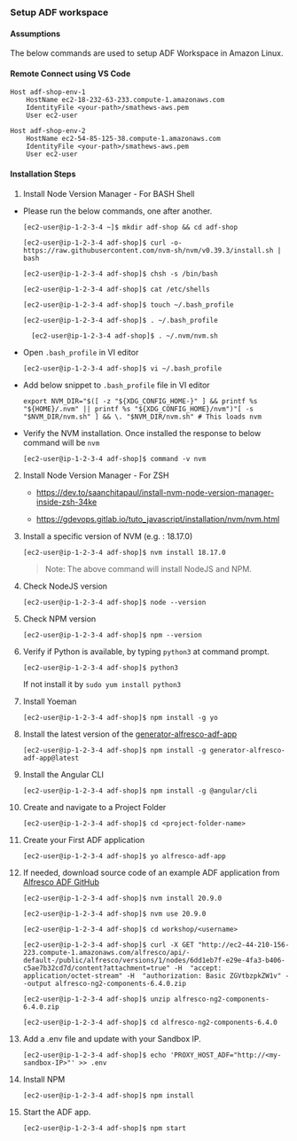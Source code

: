 ### Setup ADF workspace


#### Assumptions

The below commands are used to setup ADF Workspace in Amazon Linux.

#### Remote Connect using VS Code

```
Host adf-shop-env-1
    HostName ec2-18-232-63-233.compute-1.amazonaws.com
    IdentityFile <your-path>/smathews-aws.pem
    User ec2-user

Host adf-shop-env-2
    HostName ec2-54-85-125-38.compute-1.amazonaws.com
    IdentityFile <your-path>/smathews-aws.pem
    User ec2-user
```

#### Installation Steps

1. Install Node Version Manager - For BASH Shell
* Please run the below commands, one after another.
    ```
    [ec2-user@ip-1-2-3-4 ~]$ mkdir adf-shop && cd adf-shop

    [ec2-user@ip-1-2-3-4 adf-shop]$ curl -o- https://raw.githubusercontent.com/nvm-sh/nvm/v0.39.3/install.sh | bash

    [ec2-user@ip-1-2-3-4 adf-shop]$ chsh -s /bin/bash

    [ec2-user@ip-1-2-3-4 adf-shop]$ cat /etc/shells

    [ec2-user@ip-1-2-3-4 adf-shop]$ touch ~/.bash_profile

    [ec2-user@ip-1-2-3-4 adf-shop]$ . ~/.bash_profile

	  [ec2-user@ip-1-2-3-4 adf-shop]$ . ~/.nvm/nvm.sh

    ```

* Open `.bash_profile` in VI editor
    ```
    [ec2-user@ip-1-2-3-4 adf-shop]$ vi ~/.bash_profile
    ```

* Add below snippet to `.bash_profile` file in VI editor
    ```
    export NVM_DIR="$([ -z "${XDG_CONFIG_HOME-}" ] && printf %s "${HOME}/.nvm" || printf %s "${XDG_CONFIG_HOME}/nvm")"[ -s "$NVM_DIR/nvm.sh" ] && \. "$NVM_DIR/nvm.sh" # This loads nvm    
    ```

* Verify the NVM installation. Once installed the response to below command will be `nvm`
    ```
	[ec2-user@ip-1-2-3-4 adf-shop]$ command -v nvm
    ```
2. Install Node Version Manager - For ZSH
    * https://dev.to/saanchitapaul/install-nvm-node-version-manager-inside-zsh-34ke

    * https://gdevops.gitlab.io/tuto_javascript/installation/nvm/nvm.html

3. Install a specific version of NVM (e.g. : 18.17.0)
    ```
    [ec2-user@ip-1-2-3-4 adf-shop]$ nvm install 18.17.0
    ```
    >Note: The above command will install NodeJS and NPM.

4. Check NodeJS version
    ```
    [ec2-user@ip-1-2-3-4 adf-shop]$ node --version
    ```

5. Check NPM version
    ```
    [ec2-user@ip-1-2-3-4 adf-shop]$ npm --version
    ```

6. Verify if Python is available, by typing `python3` at command prompt.
    ```
    [ec2-user@ip-1-2-3-4 adf-shop]$ python3
    ```
    If not install it by `sudo yum install python3`

7. Install Yoeman
    ```
    [ec2-user@ip-1-2-3-4 adf-shop]$ npm install -g yo
    ```
8. Install the latest version of the [generator-alfresco-adf-app](https://github.com/Alfresco/generator-alfresco-adf-app)
    ```
    [ec2-user@ip-1-2-3-4 adf-shop]$ npm install -g generator-alfresco-adf-app@latest
    ```
9. Install the Angular CLI
    ```
    [ec2-user@ip-1-2-3-4 adf-shop]$ npm install -g @angular/cli
    ```

10. Create and navigate to a Project Folder
    ```
    [ec2-user@ip-1-2-3-4 adf-shop]$ cd <project-folder-name>
    ```

11. Create your First ADF application
    ```
    [ec2-user@ip-1-2-3-4 adf-shop]$ yo alfresco-adf-app
    ```

12. If needed, download source code of an example ADF application from [Alfresco ADF GitHub](https://github.com/Alfresco/alfresco-ng2-components/tree/6.4.0)
    ```
    [ec2-user@ip-1-2-3-4 adf-shop]$ nvm install 20.9.0

    [ec2-user@ip-1-2-3-4 adf-shop]$ nvm use 20.9.0

    [ec2-user@ip-1-2-3-4 adf-shop]$ cd workshop/<username>

    [ec2-user@ip-1-2-3-4 adf-shop]$ curl -X GET "http://ec2-44-210-156-223.compute-1.amazonaws.com/alfresco/api/-default-/public/alfresco/versions/1/nodes/6dd1eb7f-e29e-4fa3-b406-c5ae7b32cd7d/content?attachment=true" -H  "accept: application/octet-stream" -H  "authorization: Basic ZGVtbzpkZW1v" --output alfresco-ng2-components-6.4.0.zip

    [ec2-user@ip-1-2-3-4 adf-shop]$ unzip alfresco-ng2-components-6.4.0.zip    

    [ec2-user@ip-1-2-3-4 adf-shop]$ cd alfresco-ng2-components-6.4.0

    ```

13. Add a .env file and update with your Sandbox IP.
    ```
    [ec2-user@ip-1-2-3-4 adf-shop]$ echo 'PROXY_HOST_ADF="http://<my-sandbox-IP>"' >> .env
    ```

14. Install NPM
    ```
    [ec2-user@ip-1-2-3-4 adf-shop]$ npm install
    ```

15. Start the ADF app.
    ```
    [ec2-user@ip-1-2-3-4 adf-shop]$ npm start
    ```
